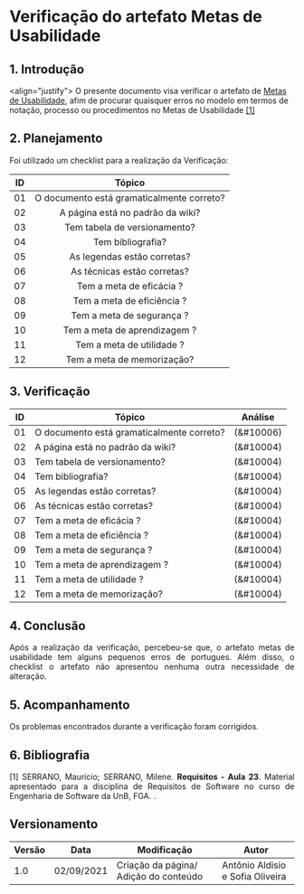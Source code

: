 # Verificação do artefato Metas de Usabilidade


## 1. Introdução
<align="justify">
O presente documento visa verificar o artefato de <a href = "2021.1-FindGlocal/requisitos/usabilidade/">Metas de Usabilidade</a>, afim de procurar quaisquer erros no modelo em termos de notação, processo ou procedimentos no Metas de Usabilidade <a href="#Bibliografia">[1]</a></p>
</p>

## 2. Planejamento 
<p  align="justify">Foi utilizado um checklist para a realização da Verificação:</p>

<center>

| ID| Tópico |
|:--:|:--:|
| 01 | O documento está gramaticalmente correto? |
| 02 | A página está no padrão da wiki? |
| 03 | Tem tabela de versionamento? |
| 04 | Tem bibliografia? |
| 05 | As legendas estão corretas? |
| 06 | As técnicas estão corretas? | 
| 07 | Tem a meta de eficácia ? | 
| 08 | Tem a meta de eficiência ? | 
| 09 | Tem a meta de segurança ? | 
| 10 | Tem a meta de aprendizagem  ? | 
| 11 | Tem a meta de utilidade  ? | 
| 12 | Tem a meta de memorização? | 




</center>

## 3. Verificação

<center>

| ID| Tópico | Análise |
|:-:|--|:-:|
| 01 | O documento está gramaticalmente correto? | (&#10006) |
| 02 | A página está no padrão da wiki? | (&#10004) |
| 03 | Tem tabela de versionamento? | (&#10004) |
| 04 | Tem bibliografia? | (&#10004) |
| 05 | As legendas estão corretas? | (&#10004) | 
| 06 | As técnicas estão corretas? |  (&#10004) |
| 07 | Tem a meta de eficácia ? | (&#10004) |
| 08 | Tem a meta de eficiência ? | (&#10004) |
| 09 | Tem a meta de segurança ? | (&#10004) |
| 10 | Tem a meta de aprendizagem  ? | (&#10004) |
| 11 | Tem a meta de utilidade  ? | (&#10004) |
| 12 | Tem a meta de memorização? | (&#10004) |
</center>

## 4. Conclusão

<p align="justify">
Após a realização da verificação, percebeu-se que, o artefato metas de usabilidade tem alguns pequenos erros de portugues. Além disso, o checklist o artefato não apresentou nenhuma outra necessidade de alteração.  
</p>


## 5. Acompanhamento

<p align="justify">
Os problemas encontrados durante a verificação foram corrigidos.
</p>

## 6. Bibliografia <a id="Bibliografia"></a>
<p align = "justify"> [1] SERRANO, Maurício; SERRANO, Milene. <strong>Requisitos - Aula 23</strong>. Material apresentado para a disciplina de Requisitos de Software no curso de Engenharia de Software da UnB, FGA. </a> .</p>


## Versionamento
<center>

| Versão | Data | Modificação | Autor |
|--|--|--|--|
| 1.0 | 02/09/2021 | Criação da página/ Adição do conteúdo | Antônio Aldisio e  Sofia  Oliveira|

</center>
